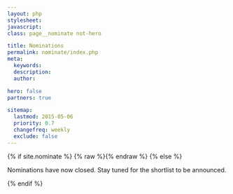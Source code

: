 ```yaml
---
layout: php
stylesheet:
javascript:
class: page__nominate not-hero

title: Nominations
permalink: nominate/index.php
meta:
  keywords:
  description:
  author:

hero: false
partners: true

sitemap:
  lastmod: 2015-05-06
  priority: 0.7
  changefreq: weekly
  exclude: false
---
```

{% if site.nominate %}
{% raw  %}<?php include $_SERVER['DOCUMENT_ROOT'] . '/bpbusinessawards.co.uk/nominate/v1/' . $page; ?>{% endraw %}
{% else %}
<p>Nominations have now closed. Stay tuned for the shortlist to be announced.</p>
{% endif %}
